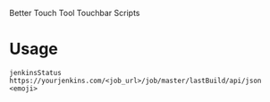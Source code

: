 Better Touch Tool Touchbar Scripts

# Usage
`jenkinsStatus https://yourjenkins.com/<job_url>/job/master/lastBuild/api/json <emoji>`